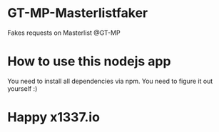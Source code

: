 # GT-MP-Masterlistfaker
Fakes requests on Masterlist @GT-MP

# How to use this nodejs app
You need to install all dependencies via npm. You need to figure it out yourself :)

# Happy x1337.io

